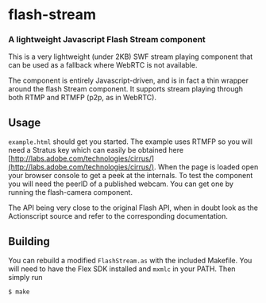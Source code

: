 flash-stream
============
### A lightweight Javascript Flash Stream component

This is a very lightweight (under 2KB) SWF stream playing component that can be used as a fallback where WebRTC is not available.

The component is entirely Javascript-driven, and is in fact a thin wrapper around the flash Stream component. It supports stream playing through both RTMP and RTMFP (p2p, as in WebRTC).

Usage
-----

`example.html` should get you started. The example uses RTMFP so you will need a Stratus key which can easily be obtained here [http://labs.adobe.com/technologies/cirrus/](http://labs.adobe.com/technologies/cirrus/). When the page is loaded open your browser console to get a peek at the internals. To test the component you will need the peerID of a published webcam. You can get one by running the flash-camera component.

The API being very close to the original Flash API, when in doubt look as the Actionscript source and refer to the corresponding documentation.

Building
--------

You can rebuild a modified `FlashStream.as` with the included Makefile. You will need to have the Flex SDK installed and `mxmlc` in your PATH. Then simply run

```bash
$ make
```
